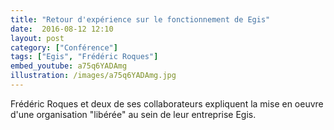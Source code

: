 ```yaml
---
title: "Retour d'expérience sur le fonctionnement de Egis"
date:  2016-08-12 12:10
layout: post
category: ["Conférence"]
tags: ["Egis", "Frédéric Roques"]
embed_youtube: a75q6YADAmg
illustration: /images/a75q6YADAmg.jpg
---
```


Frédéric Roques et deux de ses collaborateurs expliquent la mise en oeuvre d'une organisation "libérée" au sein de leur entreprise Egis.
